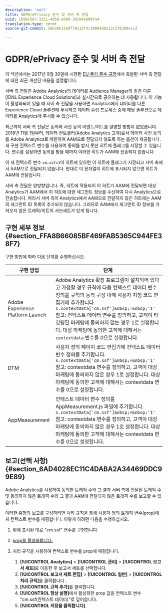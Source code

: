 ```yaml
---
description: 'null'
title: GDPR/ePrivacy 준수 및 서버 측 전달
uuid: 1b90c567-3321-4dbd-a699-38c04e809fa4
translation-type: tm+mt
source-git-commit: 16ba0b12e0f70112f4c10804d0a13c278388ecc2

---
```



# GDPR/ePrivacy 준수 및 서버 측 전달

이 섹션에서는 2017년 9월 30일에 시행된 [EU 쿠키 준수 규정](https://ec.europa.eu/ipg/basics/legal/cookies/index_en.htm)에서 촉발된 서버 측 전달에 대한 최근 개선된 내용을 설명합니다.

서버 측 전달은 Adobe Analytics의 데이터를 Audience Manager와 같은 다른 [!DNL Experience Cloud Solutions]과 실시간으로 공유하는 데 사용됩니다. 이 기능이 활성화되어 있을 때 서버 측 전달을 사용하면 Analytics에서 데이터를 다른 Experience Cloud 솔루션에 푸시하고 데이터 수집 프로세스 중에 해당 솔루션으로 데이터를 Analytics에 푸시할 수 있습니다.

최근까지 서버 측 전달은 동의와 사전 동의 이벤트/히트를 설명할 방법이 없었습니다. 2018년 11월 1일부터, 데이터 컨트롤러(Adobe Analytics 고객)로서 데이터 사전 동의를 Adobe Analytics로 제한하여 AAM으로 전달되지 않도록 하는 옵션이 제공됩니다. 새 구현 컨텍스트 변수를 사용하여 동의를 받지 못한 히트에 플래그를 지정할 수 있습니다. 변수를 설정하면 동의를 받을 때까지 이러한 히트가 AAM에 전송되지 않습니다.

이 새 컨텍스트 변수 `cm.ssf=1`이 히트에 있으면 이 히트에 플래그가 지정되고 서버 측에서 AAM으로 전달되지 않습니다. 반대로 이 문자열이 히트에 표시되지 않으면 히트가 AAM에 전달됩니다.

서버 측 전달은 양방향입니다. 즉, 히트에 적용되어 이 히트가 AAM에 전달되면 대상 Analytics가 AAM에서 이 히트에 대한 세그먼트 정보를 수신하여 다시 Analytics으로 전송합니다. 따라서 서버 측이 Analytics에서 AAM으로 전달하지 않은 히트에는 AAM의 세그먼트 ID 목록이 추가되지 않습니다. 그러므로 AAM에서 세그먼트 ID 정보를 가져오지 않은 트래픽/히트의 서브세트가 있게 됩니다.

## 구현 세부 정보 {#section_FFA8B66085BF469FAB5365C944FE38F7}

구현 방법에 따라 다음 단계를 수행하십시오.

| 구현 방법 | 단계 |
|--- |--- |
| Adobe Experience Platform Launch | Adobe Analytics 확장 프로그램이 설치되어 있다고 가정할 경우 규칙에 다음 컨텍스트 데이터 변수 정의를 규칙의 동작 구성 내에 사용자 지정 코드 편집기에 추가합니다. <br/>`s.contextData['cm.ssf']&nbsp;=&nbsp;'1' `<br/> 참고: 컨텍스트 데이터 변수를 정의하고, 고객이 타깃팅된 마케팅에 동의하지 않는 경우 1로 설정합니다. 대상 마케팅에 동의한 고객에 대해서는 `contextdata` 변수를 *0*&#x200B;으로 설정합니다. |
| DTM | 사용자 정의 페이지 코드 편집기에 컨텍스트 데이터 변수 정의를 추가합니다. <br/>`s.contextData['cm.ssf']&nbsp;=&nbsp;'1' ` <br/>참고: contextdata 변수를 정의하고, 고객이 대상 마케팅에 동의하지 않은 경우 1로 설정합니다. 대상 마케팅에 동의한 고객에 대해서는 contextdata 변수를 0으로 설정합니다. |
| AppMeasurement | 컨텍스트 데이터 변수 정의를 AppMeasurement.js 파일에 추가합니다.  <br/>`s.contextData['cm.ssf']&nbsp;=&nbsp;'1' ` <br/>참고: contextdata 변수를 정의하고, 고객이 대상 마케팅에 동의하지 않은 경우 1로 설정합니다. 대상 마케팅에 동의한 고객에 대해서는 contextdata 변수를 0으로 설정합니다. |

## 보고(선택 사항) {#section_6AD4028EC11C4DABA2A34469DDC99E89}

Adobe Analytics를 사용하여 동의한 트래픽 수와 그 결과 서버 측에 전달된 트래픽 수 및 동의하지 않은 트래픽 수와 그 결과 AAM에 전달되지 않은 트래픽 수를 보고할 수 있습니다.

이러한 유형의 보고를 구성하려면 처리 규칙을 통해 사용자 정의 트래픽 변수(prop)에 새 컨텍스트 변수를 매핑합니다. 이렇게 하려면 다음을 수행하십시오.

1. 위에 표시된 대로 &quot;cm.ssf&quot; 변수를 구현합니다.
1. [prop를 활성화합니다.](/help/admin/admin/c-traffic-variables/traffic-var.md)
1. 처리 규칙을 사용하여 컨텍스트 변수를 prop에 매핑합니다.

   1. **[!UICONTROL Analytics]** > **[!UICONTROL 관리]** > **[!UICONTROL 보고서 세트]**&#x200B;로 이동한 후 보고서 세트를 선택합니다.
   1. **[!UICONTROL 보고서 세트 편집]** > **[!UICONTROL 일반]** > **[!UICONTROL 처리 규칙]**&#x200B;을 클릭합니다 .
   1. **[!UICONTROL 규칙 추가]**&#x200B;를 클릭합니다.
   1. **[!UICONTROL 항상 실행]**&#x200B;에서 활성화한 prop 값을 컨텍스트 변수 &quot;cm.ssf(컨텍스트 데이터)&quot;로 덮어씁니다.
   1. **[!UICONTROL 저장을 클릭합니다]**.


